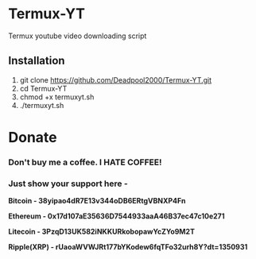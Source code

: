 # Termux-YT
Termux youtube video downloading script

## Installation
1) git clone https://github.com/Deadpool2000/Termux-YT.git
2) cd Termux-YT
3) chmod +x termuxyt.sh
4) ./termuxyt.sh


# Donate


### Don't buy me a coffee. I HATE COFFEE!


### Just show your support here -


**Bitcoin - 38yipao4dR7E13v344oDB6ERtgVBNXP4Fn**

**Ethereum - 0x17d107aE35636D7544933aaA46B37ec47c10e271**

**Litecoin - 3PzqD13UK582iNKKURkobopawYcZYo9M2T**

**Ripple(XRP) - rUaoaWVWJRt177bYKodew6fqTFo32urh8Y?dt=1350931**

